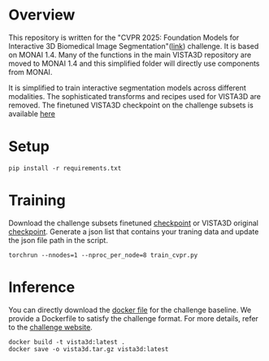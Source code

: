 <!--
Copyright (c) MONAI Consortium
Licensed under the Apache License, Version 2.0 (the "License");
you may not use this file except in compliance with the License.
You may obtain a copy of the License at
    http://www.apache.org/licenses/LICENSE-2.0
Unless required by applicable law or agreed to in writing, software
distributed under the License is distributed on an "AS IS" BASIS,
WITHOUT WARRANTIES OR CONDITIONS OF ANY KIND, either express or implied.
See the License for the specific language governing permissions and
limitations under the License.
-->

# Overview
This repository is written for the "CVPR 2025: Foundation Models for Interactive 3D Biomedical Image Segmentation"([link](https://www.codabench.org/competitions/5263/)) challenge. It 
is based on MONAI 1.4. Many of the functions in the main VISTA3D repository are moved to MONAI 1.4 and this simplified folder will directly use components from MONAI.


It is simplified to train interactive segmentation models across different modalities. The sophisticated transforms and recipes used for VISTA3D are removed. The finetuned VISTA3D checkpoint on the challenge subsets is available [here](https://drive.google.com/file/d/1r2KvHP_30nHR3LU7NJEdscVnlZ2hTtcd/view?usp=sharing)

# Setup
```
pip install -r requirements.txt
```

# Training
Download the challenge subsets finetuned [checkpoint](https://drive.google.com/file/d/1r2KvHP_30nHR3LU7NJEdscVnlZ2hTtcd/view?usp=sharing) or VISTA3D original [checkpoint]((https://drive.google.com/file/d/1DRYA2-AI-UJ23W1VbjqHsnHENGi0ShUl/view?usp=sharing)). Generate a json list that contains your traning data and update the json file path in the script.
```
torchrun --nnodes=1 --nproc_per_node=8 train_cvpr.py
```

# Inference
You can directly download the [docker file](https://drive.google.com/file/d/1r2KvHP_30nHR3LU7NJEdscVnlZ2hTtcd/view?usp=sharing) for the challenge baseline.
We provide a Dockerfile to satisfy the challenge format. For more details, refer to the [challenge website]((https://www.codabench.org/competitions/5263/)).
```
docker build -t vista3d:latest .
docker save -o vista3d.tar.gz vista3d:latest
```



